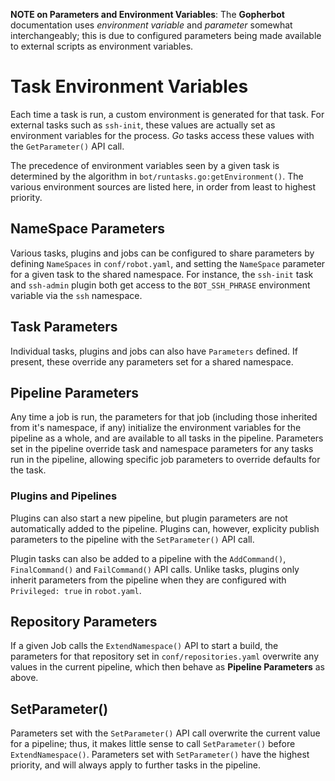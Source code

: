 **NOTE on Parameters and Environment Variables**: The **Gopherbot** documentation uses *environment variable* and *parameter* somewhat interchangeably; this is due to configured parameters being made available to external scripts as environment variables.

# Task Environment Variables

Each time a task is run, a custom environment is generated for that task. For external tasks such as `ssh-init`, these values are actually set as environment variables for the process. *Go* tasks access these values with the `GetParameter()` API call.

The precedence of environment variables seen by a given task is determined by the algorithm in `bot/runtasks.go:getEnvironment()`. The various environment sources are listed here, in order from least to highest priority.

## NameSpace Parameters
Various tasks, plugins and jobs can be configured to share parameters by defining `NameSpaces` in `conf/robot.yaml`, and setting the `NameSpace` parameter for a given task to the shared namespace. For instance, the `ssh-init` task and `ssh-admin` plugin both get access to the `BOT_SSH_PHRASE` environment variable via the `ssh` namespace.

## Task Parameters
Individual tasks, plugins and jobs can also have `Parameters` defined. If present, these override any parameters set for a shared namespace.

## Pipeline Parameters
Any time a job is run, the parameters for that job (including those inherited from it's namespace, if any) initialize the environment variables for the pipeline as a whole, and are available to all tasks in the pipeline. Parameters set in the pipeline override task and namespace parameters for any tasks run in the pipeline, allowing specific job parameters to override defaults for the task.

### Plugins and Pipelines
Plugins can also start a new pipeline, but plugin parameters are not automatically added to the pipeline. Plugins can, however, explicity publish parameters to the pipeline with the `SetParameter()` API call.

Plugin tasks can also be added to a pipeline with the `AddCommand()`, `FinalCommand()` and `FailCommand()` API calls. Unlike tasks, plugins only inherit parameters from the pipeline when they are configured with `Privileged: true` in `robot.yaml`.

## Repository Parameters
If a given Job calls the `ExtendNamespace()` API to start a build, the parameters for that repository set in `conf/repositories.yaml` overwrite any values in the current pipeline, which then behave as **Pipeline Parameters** as above.

## SetParameter()
Parameters set with the `SetParameter()` API call overwrite the current value for a pipeline; thus, it makes little sense to call `SetParameter()` before `ExtendNamespace()`. Parameters set with `SetParameter()` have the highest priority, and will always apply to further tasks in the pipeline.
